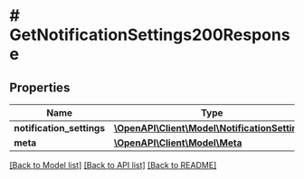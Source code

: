 # # GetNotificationSettings200Response

## Properties

Name | Type | Description | Notes
------------ | ------------- | ------------- | -------------
**notification_settings** | [**\OpenAPI\Client\Model\NotificationSetting[]**](NotificationSetting.md) |  |
**meta** | [**\OpenAPI\Client\Model\Meta**](Meta.md) |  |

[[Back to Model list]](../../README.md#models) [[Back to API list]](../../README.md#endpoints) [[Back to README]](../../README.md)
